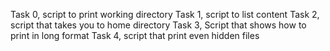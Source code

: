Task 0, script to print working directory
Task 1, script to list content
Task 2, script that takes you to home directory
Task 3, Script that shows how to print in long format
Task 4, script that print even hidden files

